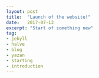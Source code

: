 ```yaml
---
layout: post
title:  "Launch of the website!"
date:   2017-07-13
excerpt: "Start of something new"
tag:
- jekyll
- halve
- blog
- yazan
- starting
- introduction
---
```

